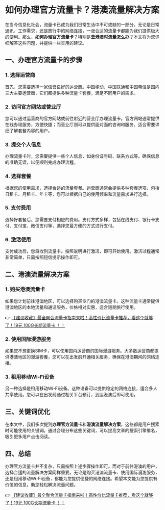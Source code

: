 # 如何办理官方流量卡？港澳流量解决方案

在当今信息化社会，流量卡已成为我们日常生活中不可或缺的一部分。无论是日常通讯、工作需求，还是旅行中的网络连接，一张合适的流量卡都能为我们提供极大的便利。那么，**如何办理官方流量卡**？特别是**去港澳时流量怎么办**？本文将为您详细解答这些问题，并提供一些实用的建议。

## 一、办理官方流量卡的步骤

### 1. 选择运营商
首先，您需要选择一家信誉良好的运营商。中国移动、中国联通和中国电信是国内三大主要运营商，它们都提供多种流量卡套餐，满足不同用户的需求。

### 2. 访问官方网站或营业厅
您可以通过运营商的官方网站或前往附近的营业厅办理流量卡。官方网站通常提供在线办理服务，方便快捷；而营业厅则可以提供面对面的咨询和服务，适合需要详细了解套餐内容的用户。

### 3. 提交个人信息
办理流量卡时，您需要提供一些个人信息，如身份证号码、联系方式等。确保信息的准确无误，以便顺利完成办理流程。

### 4. 选择套餐
根据您的使用需求，选择合适的流量套餐。运营商通常会提供多种套餐选项，包括日租卡、月租卡、年卡等，您可以根据自己的使用频率和流量需求进行选择。

### 5. 支付费用
选择好套餐后，您需要支付相应的费用。支付方式多样，包括在线支付、银行卡支付、支付宝、微信支付等，选择您最方便的方式进行支付。

### 6. 激活使用
支付成功后，您将收到流量卡。按照说明进行激活，即可开始使用。激活过程通常非常简单，只需按照短信提示操作即可。

## 二、港澳流量解决方案

### 1. 购买港澳流量卡
如果您计划前往港澳地区，可以选择购买专门的港澳流量卡。这种流量卡通常提供港澳地区的本地流量和通话服务，价格相对实惠，适合短期旅行使用。

👉 [【建议收藏】最全聚合流量卡指南来啦！高性价比流量卡推荐，看这个就够了！19元 100G长期流量卡 ！！](https://bit.ly/Liuliangka)

### 2. 使用国际漫游服务
如果您不想更换SIM卡，可以使用国内运营商的国际漫游服务。大多数运营商都提供港澳地区的漫游套餐，您可以在出发前开通相关服务，确保在港澳期间的网络连接。

### 3. 租用移动Wi-Fi设备
另一种选择是租用移动Wi-Fi设备。这种设备可以提供稳定的网络连接，适合多人共享使用。您可以在出发前通过相关平台预订，到达港澳后即可使用。

## 三、关键词优化

在本文中，我们多次提到**办理官方流量卡**和**港澳流量解决方案**，这些都是用户搜索时可能使用的关键词。通过合理分布这些关键词，可以提高文章的搜索引擎排名，吸引更多用户点击阅读。

## 四、总结

办理官方流量卡并不复杂，只需按照上述步骤操作即可。而对于前往港澳的用户，选择合适的流量解决方案同样重要。无论是购买港澳流量卡、使用国际漫游服务，还是租用移动Wi-Fi设备，都能为您提供便捷的网络连接。希望本文能为您提供有价值的信息，助您轻松解决流量问题。

👉 [【建议收藏】最全聚合流量卡指南来啦！高性价比流量卡推荐，看这个就够了！19元 100G长期流量卡 ！！](https://bit.ly/Liuliangka)